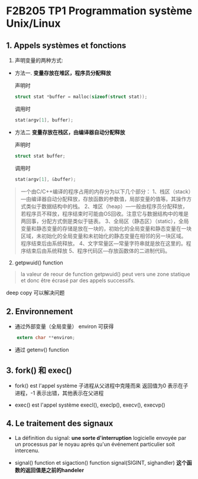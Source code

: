 # F2B205 TP1 Programmation système Unix/Linux

## 1. Appels systèmes et fonctions

1. 声明变量的两种方式:

- 方法一. **变量存放在堆区，程序员分配释放**

	声明时
	```c
	struct stat *buffer = malloc(sizeof(struct stat));
	```
	调用时
	```c
	stat(argv[1], buffer);
	```

- 方法二 **变量存放在栈区，由编译器自动分配释放**

	声明时
	```c
	struct stat buffer;
	```
	调用时
	```c
	stat(argv[1], &buffer);
	```

> 一个由C/C++编译的程序占用的内存分为以下几个部分：
1、栈区（stack）—由编译器自动分配释放，存放函数的参数值，局部变量的值等。其操作方式类似于数据结构中的栈。
2、堆区（heap）—一般由程序员分配释放，若程序员不释放，程序结束时可能由OS回收。注意它与数据结构中的堆是两回事，分配方式倒是类似于链表。
3、全局区（静态区）（static），全局变量和静态变量的存储是放在一块的，初始化的全局变量和静态变量在一块区域，未初始化的全局变量和未初始化的静态变量在相邻的另一块区域。  程序结束后由系统释放。
4、文字常量区—常量字符串就是放在这里的。程序结束后由系统释放
5、程序代码区—存放函数体的二进制代码。

2. getpwuid() function

> la valeur de reour de function getpwuid() peut vers une zone statique et donc être écrasé par des appels successifs.

deep copy 可以解决问题

## 2. Environnement

- 通过外部变量（全局变量） environ 可获得
```  c
	extern char **environ;
```
- 通过 getenv() function

## 3. fork() 和 exec()

- fork() est l'appel système 子进程从父进程中克隆而来
返回值为0 表示在子进程，-1 表示出错，其他表示在父进程

- exec() est l'appel système
execl(), execlp(), execv(), execvp()

## 4. Le traitement des signaux

- La définition du signal: **une sorte d'interruption** logicielle envoyée par un processus par le noyau après qu'un événement particulier soit intercenu. 

-  signal() function et sigaction() function
signal(SIGINT, sighandler)
**这个函数的返回值是之前的handeler**
